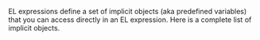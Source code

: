 EL expressions define a set of implicit objects (aka predefined
variables) that you can access directly in an EL expression. Here is a
complete list of implicit objects.
